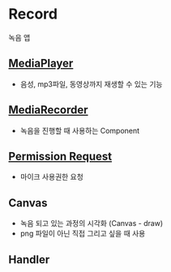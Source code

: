 # Record
녹음 앱

## [MediaPlayer](https://developer.android.com/guide/topics/media/mediaplayer?hl=ko)
  - 음성, mp3파일, 동영상까지 재생할 수 있는 기능
    
## [MediaRecorder](https://developer.android.com/guide/topics/media/mediarecorder?hl=ko)
  - 녹음을 진행할 때 사용하는 Component

## [Permission Request](https://developer.android.com/training/permissions/requesting?hl=ko)
  - 마이크 사용권한 요청

## Canvas
  - 녹음 되고 있는 과정의 시각화 (Canvas - draw)
  - png 파일이 아닌 직접 그리고 싶을 때 사용

## Handler
